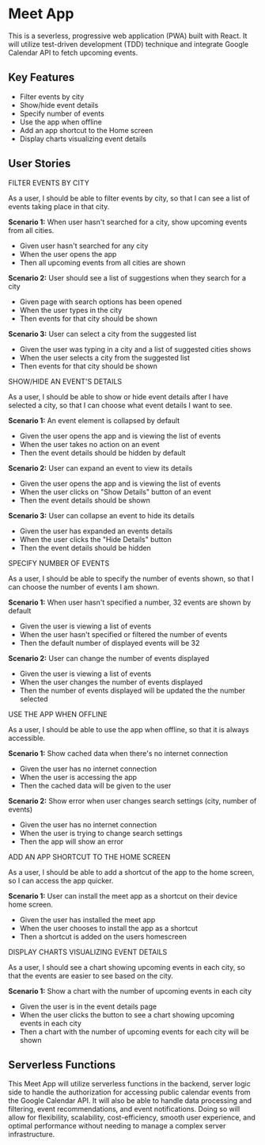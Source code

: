 # Meet App
This is a severless, progressive web application (PWA) built with React. It will utilize test-driven development (TDD) technique and integrate Google Calendar API to fetch upcoming events.

## Key Features
- Filter events by city
- Show/hide event details
- Specify number of events
- Use the app when offline
- Add an app shortcut to the Home screen
- Display charts visualizing event details

## User Stories
FILTER EVENTS BY CITY <br>

As a user, I should be able to filter events by city, so that I can see a list of events taking place in that city.

**Scenario 1:** When user hasn't searched for a city, show upcoming events from all cities.
- Given user hasn't searched for any city
- When the user opens the app
- Then all upcoming events from all cities are shown

**Scenario 2:** User should see a list of suggestions when they search for a city
- Given page with search options has been opened
- When the user types in the city
- Then events for that city should be shown

**Scenario 3:** User can select a city from the suggested list
- Given the user was typing in a city and a list of suggested cities shows
- When the user selects a city from the suggested list
- Then events for that city should be shown

SHOW/HIDE AN EVENT'S DETAILS <br>

As a user, I should be able to show or hide event details after I have selected a city, so that I can choose what event details I want to see.

**Scenario 1:** An event element is collapsed by default
- Given the user opens the app and is viewing the list of events
- When the user takes no action on an event
- Then the event details should be hidden by default

**Scenario 2:** User can expand an event to view its details
- Given the user opens the app and is viewing the list of events
- When the user clicks on "Show Details" button of an event
- Then the event details should be shown

**Scenario 3:** User can collapse an event to hide its details
- Given the user has expanded an events details
- When the user clicks the "Hide Details" button
- Then the event details should be hidden

SPECIFY NUMBER OF EVENTS <br>

As a user, I should be able to specify the number of events shown, so that I can choose the number of events I am shown.

**Scenario 1:** When user hasn't specified a number, 32 events are shown by default
- Given the user is viewing a list of events
- When the user hasn't specified or filtered the number of events
- Then the default number of displayed events will be 32

**Scenario 2:** User can change the number of events displayed
- Given the user is viewing a list of events
- When the user changes the number of events displayed
- Then the number of events displayed will be updated the the number selected

USE THE APP WHEN OFFLINE <br>

As a user, I should be able to use the app when offline, so that it is always accessible.

**Scenario 1:** Show cached data when there's no internet connection
- Given the user has no internet connection
- When the user is accessing the app
- Then the cached data will be given to the user

**Scenario 2:** Show error when user changes search settings (city, number of events)
- Given the user has no internet connection
- When the user is trying to change search settings
- Then the app will show an error

ADD AN APP SHORTCUT TO THE HOME SCREEN <br>

As a user, I should be able to add a shortcut of the app to the home screen, so I can access the app quicker.

**Scenario 1:** User can install the meet app as a shortcut on their device home screen.
- Given the user has installed the meet app
- When the user chooses to install the app as a shortcut
- Then a shortcut is added on the users homescreen

DISPLAY CHARTS VISUALIZING EVENT DETAILS <br>

As a user, I should see a chart showing upcoming events in each city, so that the events are easier to see based on the city.

**Scenario 1:** Show a chart with the number of upcoming events in each city
- Given the user is in the event details page
- When the user clicks the button to see a chart showing upcoming events in each city
- Then a chart with the number of upcoming events for each city will be shown

## Serverless Functions
This Meet App will utilize serverless functions in the backend, server logic side to handle the authorization for accessing public calendar events from the Google Calendar API. It will also be able to handle data processing and filtering, event recommendations, and event notifications. Doing so will allow for flexibility, scalability, cost-efficiency, smooth user experience, and optimal performance without needing to manage a complex server infrastructure. 
